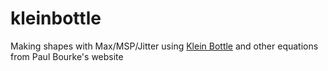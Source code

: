 kleinbottle
===========

Making shapes with Max/MSP/Jitter using [Klein Bottle](http://paulbourke.net/geometry/klein/) and other equations from Paul Bourke's website
